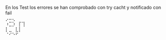 En los Test los errores se han comprobado con try cacht y notificado con fail<br>
 ⡠⠤⢄⠀⠀⠀⠀<br>
⠰⣉⡱⠀⡏⢹⠀⠀<br>
 ⡇⣀⠀⣇⡇⠀⠀<br>
 ⠈⠊⠑⠋⠀⠀<br>
